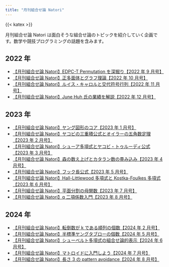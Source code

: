 ```yaml
---
title: "月刊組合せ論 Natori"
---
```


{{< katex >}}

月刊組合せ論 Natori は面白そうな組合せ論のトピックを紹介していく企画です。数学や競技プログラミングの話題を含みます。

## 2022 年

- [【月刊組合せ論 Natori】EDPC-T Permutation を深掘り【2022 年 9 月号】](./202209/)
- [【月刊組合せ論 Natori】正多面体とグラフ理論【2022 年 10 月号】](./202210/)
- [【月刊組合せ論 Natori】ルイス・キャロルと交代符号行列【2022 年 11 月号】](./202211/)
- [【月刊組合せ論 Natori】June Huh 氏の業績を解説【2022 年 12 月号】](./202212/)

## 2023 年

- [【月刊組合せ論 Natori】ヤング図形のコア【2023 年 1 月号】](./202301/)
- [【月刊組合せ論 Natori】ヤコビの三重積公式とオイラーの五角数定理【2023 年 2 月号】](./202302/)
- [【月刊組合せ論 Natori】シューア多項式とヤコビ・トゥルーディ公式【2023 年 3 月号】](./202303/)
- [【月刊組合せ論 Natori】森の数え上げとカタラン数の畳み込み【2023 年 4 月号】](./202304/)
- [【月刊組合せ論 Natori】フック長公式【2023 年 5 月号】](./202305/)
- [【月刊組合せ論 Natori】Hall-Littlewood 多項式と Kostka-Foulkes 多項式【2023 年 6 月号】](./202306/)
- [【月刊組合せ論 Natori】平面分割の母関数【2023 年 7 月号】](./202307/)
- [【月刊組合せ論 Natori】q 二項係数入門【2023 年 8 月号】](./202308/)

## 2024 年

- [【月刊組合せ論 Natori】転倒数が k である順列の個数【2024 年 2 月号】](./202402/)
- [【月刊組合せ論 Natori】半標準ヤングタブローの個数【2024 年 5 月号】](./202405/)
- [【月刊組合せ論 Natori】シューベルト多項式の組合せ論的表示【2024 年 6 月号】](./202406/)
- [【月刊組合せ論 Natori】マトロイドに入門しよう【2024 年 7 月号】](./202407/)
- [【月刊組合せ論 Natori】長さ 3 の pattern avoidance【2024 年 8 月号】](./202408/)
